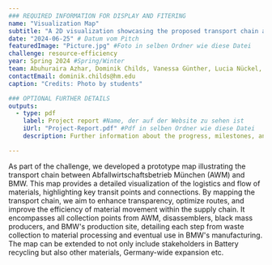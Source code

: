 ```yaml
---
### REQUIRED INFORMATION FOR DISPLAY AND FITERING
name: "Visualization Map"
subtitle: "A 2D visualization showcasing the proposed transport chain and design."
date: "2024-06-25" # Datum vom Pitch
featuredImage: "Picture.jpg" #Foto in selben Ordner wie diese Datei
challenge: resource-efficiency
year: Spring 2024 #Spring/Winter
team: Abuhuraira Azhar, Dominik Childs, Vanessa Günther, Lucia Nückel, Daniel Wiesenfeld, Vaibhav Raichura, Kilian Rehnert
contactEmail: dominik.childs@hm.edu
caption: "Credits: Photo by students"

### OPTIONAL FURTHER DETAILS
outputs:
  - type: pdf
    label: Project report #Name, der auf der Website zu sehen ist
    iUrl: "Project-Report.pdf" #Pdf in selben Ordner wie diese Datei
    description: Further information about the progress, milestones, and roadblocks.

---
```

As part of the challenge, we developed a prototype map illustrating the transport chain between Abfallwirtschaftsbetrieb München (AWM) and BMW. This map provides a detailed visualization of the logistics and flow of materials, highlighting key transit points and connections. By mapping the transport chain, we aim to enhance transparency, optimize routes, and improve the efficiency of material movement within the supply chain. It encompasses all collection points from AWM, disassemblers, black mass producers, and BMW's production site, detailing each step from waste collection to material processing and eventual use in BMW's manufacturing. The map can be extended to not only include stakeholders in Battery recycling but also other
materials, Germany-wide expansion etc.
